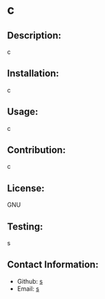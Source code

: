 # c


## Description:
c

## Installation:
c

## Usage:
c

## Contribution:
c

## License:
GNU

## Testing:
s

## Contact Information:
- Github: [s](https;//github.com/s)
- Email: [s](mailto:user@example.com) 